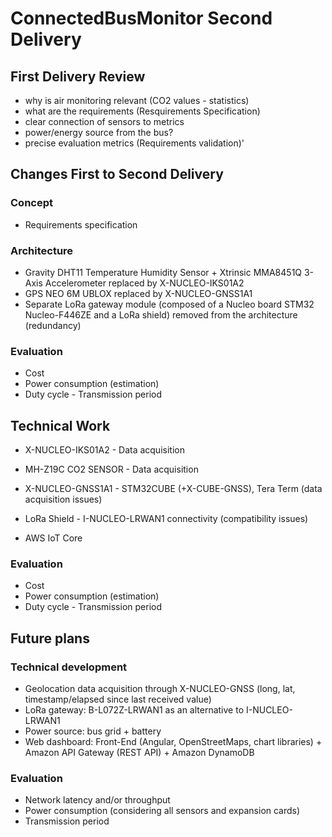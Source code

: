 # **ConnectedBusMonitor Second Delivery**

## First Delivery Review

- why is air monitoring relevant (CO2 values - statistics)
- what are the requirements (Resquirements Specification)
- clear connection of sensors to metrics
- power/energy source from the bus?
- precise evaluation metrics (Requirements validation)' 


## Changes First to Second Delivery

### Concept

- Requirements specification

### Architecture

- Gravity DHT11 Temperature Humidity Sensor + Xtrinsic MMA8451Q 3-Axis Accelerometer replaced by X-NUCLEO-IKS01A2
- GPS NEO 6M UBLOX replaced by X-NUCLEO-GNSS1A1
- Separate LoRa gateway module (composed of a Nucleo board STM32 Nucleo-F446ZE and a LoRa shield) removed from the architecture (redundancy)

### Evaluation

- Cost
- Power consumption (estimation)
- Duty cycle - Transmission period
 


## Technical Work


- X-NUCLEO-IKS01A2 - Data acquisition

- MH-Z19C CO2 SENSOR - Data acquisition

- X-NUCLEO-GNSS1A1 - STM32CUBE (+X-CUBE-GNSS), Tera Term (data acquisition issues)

- LoRa Shield - I-NUCLEO-LRWAN1 connectivity (compatibility issues)

- AWS IoT Core

### Evaluation

- Cost
- Power consumption (estimation)
- Duty cycle - Transmission period

## Future plans

### Technical development

- Geolocation data acquisition through X-NUCLEO-GNSS (long, lat, timestamp/elapsed since last received value)
- LoRa gateway: B-L072Z-LRWAN1 as an alternative to I-NUCLEO-LRWAN1
- Power source: bus grid + battery
- Web dashboard: Front-End (Angular, OpenStreetMaps, chart libraries) + Amazon API Gateway (REST API) + Amazon DynamoDB


### Evaluation

- Network latency and/or throughput
- Power consumption (considering all sensors and expansion cards)
- Transmission period




